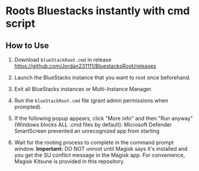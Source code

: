 # Roots Bluestacks instantly with cmd script


## How to Use

1. Download `blueStackRoot.cmd` in release https://github.com/Jordan231111/BluestacksRoot/releases

2. Launch the BlueStacks instance that you want to root once beforehand.

3. Exit all BlueStacks instances or Multi-Instance Manager.

4. Run the `blueStackRoot.cmd` file (grant admin permissions when prompted).

5. If the following popup appears, click "More info" and then "Run anyway" (Windows blocks ALL .cmd files by default):
Microsoft Defender SmartScreen prevented an unrecognized app from starting


6. Wait for the rooting process to complete in the command prompt window.
**Important:** DO NOT unroot until Magisk says it's installed and you get the SU conflict message in the Magisk app.
For convenience, Magisk Kitsune is provided in this repository.

   
